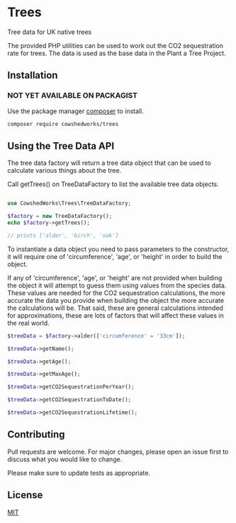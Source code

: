 # Trees

Tree data for UK native trees

The provided PHP utilities can be used to work out the CO2 sequestration rate for trees. The data is used as the base data in the Plant a Tree Project.

## Installation

### NOT YET AVAILABLE ON PACKAGIST

Use the package manager [composer](https://getcomposer.org/) to install.

```bash
composer require cowshedworks/trees
```

## Using the Tree Data API

The tree data factory will return a tree data object that can be used to calculate various things about the tree.

Call getTrees() on TreeDataFactory to list the available tree data objects.

```PHP

use CowshedWorks\Trees\TreeDataFactory;

$factory = new TreeDataFactory();
echo $factory->getTrees();

// prints ['alder', 'birch', 'oak']
```

To instantiate a data object you need to pass parameters to the constructor, it will require one of 'circumference', 'age', or 'height' in order to build the object.

If any of 'circumference', 'age', or 'height' are not provided when building the object it will attempt to guess them using values from the species data. These values are needed for the CO2 sequestration calculations, the more accurate the data you provide when building the object the more accurate the calculations will be. That said, these are general calculations intended for approximations, these are lots of factors that will affect these values in the real world.

```PHP
$treeData = $factory->alder(['circumference' = '33cm']);

$treeData->getName();

$treeData->getAge();

$treeData->getMaxAge();

$treeData->getCO2SequestrationPerYear();

$treeData->getCO2SequestrationToDate();

$treeData->getCO2SequestrationLifetime();
```


## Contributing
Pull requests are welcome. For major changes, please open an issue first to discuss what you would like to change.

Please make sure to update tests as appropriate.

## License
[MIT](https://choosealicense.com/licenses/mit/)
